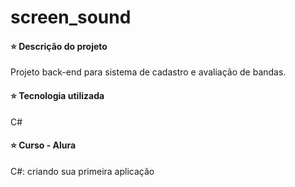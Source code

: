 # screen_sound

#### ⭐ Descrição do projeto
Projeto back-end para sistema de cadastro e avaliação de bandas.

#### ⭐ Tecnologia utilizada
C#

#### ⭐ Curso - Alura
C#: criando sua primeira aplicação
